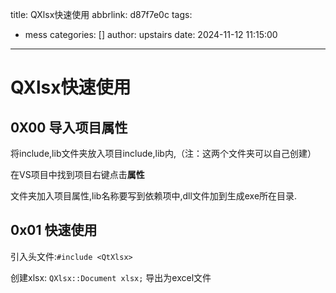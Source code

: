 title: QXlsx快速使用
abbrlink: d87f7e0c
tags:
  - mess
categories: []
author: upstairs
date: 2024-11-12 11:15:00
---
# QXlsx快速使用

## 0X00 导入项目属性

将include,lib文件夹放入项目include,lib内,（注：这两个文件夹可以自己创建）

在VS项目中找到项目右键点击**属性**

文件夹加入项目属性,lib名称要写到依赖项中,dll文件加到生成exe所在目录.

## 0x01 快速使用

引入头文件:`#include <QtXlsx>`

创建xlsx:
`QXlsx::Document xlsx;`
导出为excel文件